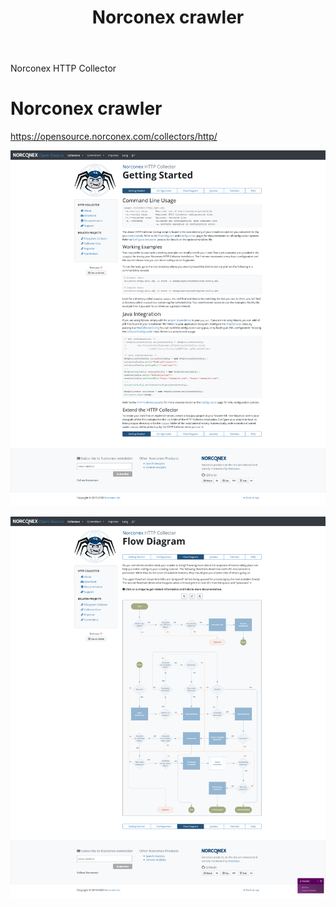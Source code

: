 ﻿---
layout: post
title:  Norconex crawler 
categories: [Norconex, crawler, oss]
tags: [ Norconex, crawler, oss]
--- 
Norconex HTTP Collector 

# Norconex crawler 

<https://opensource.norconex.com/collectors/http/>

![2020 11 22 Capture042 Opensource.Norconex.Com](../pic/2020-11-22Capture042-opensource.norconex.com.png)

![2020 11 22 Capture045 Opensource.Norconex.Com](../pic/2020-11-22Capture045-opensource.norconex.com.png)

